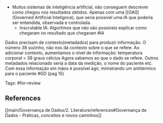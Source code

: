 
- Muitos sistemas de inteligência artificial, não conseguem descrever como chegou nos resultados obtidos. Apenas com uma [[GAI]] (Governed Artificial Intelignce), que seria possível uma IA que poderia ser entendida, observada e controlada.
	- Inscrutable IA: Algoritmos que não são possíveis explicar como chegaram no resultado que chegaram #IA 

Dados precisam de contexto(metadados) para produzir informação.
O número 38 sozinho, não nos dá contexto sobre o que se refere. Ao adicionar contexto, aumentamos o nível de informação: 
	temperatura corporal = 38 graus célcius
Agora sabemos ao que o dado se refere. Outros metadados relacionado seria a data da medição, o nome do paciente etc. Com essa informação em mãos é possível agir, ministrando um antitérmico para o paciente #GD (pag 15)


Tags: #for-review

## References
[[main/Governança de Dados/2. Literature/references#Governança de Dados - Práticas, conceitos e novos caminhos]]
